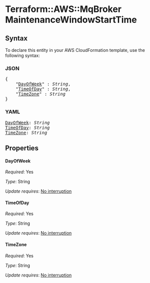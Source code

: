 # Terraform::AWS::MqBroker MaintenanceWindowStartTime

## Syntax

To declare this entity in your AWS CloudFormation template, use the following syntax:

### JSON

<pre>
{
    "<a href="#dayofweek" title="DayOfWeek">DayOfWeek</a>" : <i>String</i>,
    "<a href="#timeofday" title="TimeOfDay">TimeOfDay</a>" : <i>String</i>,
    "<a href="#timezone" title="TimeZone">TimeZone</a>" : <i>String</i>
}
</pre>

### YAML

<pre>
<a href="#dayofweek" title="DayOfWeek">DayOfWeek</a>: <i>String</i>
<a href="#timeofday" title="TimeOfDay">TimeOfDay</a>: <i>String</i>
<a href="#timezone" title="TimeZone">TimeZone</a>: <i>String</i>
</pre>

## Properties

#### DayOfWeek

_Required_: Yes

_Type_: String

_Update requires_: [No interruption](https://docs.aws.amazon.com/AWSCloudFormation/latest/UserGuide/using-cfn-updating-stacks-update-behaviors.html#update-no-interrupt)

#### TimeOfDay

_Required_: Yes

_Type_: String

_Update requires_: [No interruption](https://docs.aws.amazon.com/AWSCloudFormation/latest/UserGuide/using-cfn-updating-stacks-update-behaviors.html#update-no-interrupt)

#### TimeZone

_Required_: Yes

_Type_: String

_Update requires_: [No interruption](https://docs.aws.amazon.com/AWSCloudFormation/latest/UserGuide/using-cfn-updating-stacks-update-behaviors.html#update-no-interrupt)

